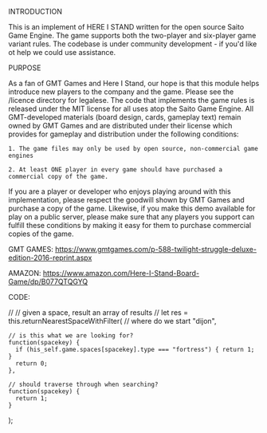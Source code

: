 
INTRODUCTION

This is an implement of HERE I STAND written for the open source Saito Game Engine. The game supports both the two-player and six-player game variant rules. The codebase is under community development - if you'd like ot help we could use assistance.

PURPOSE

As a fan of GMT Games and Here I Stand, our hope is that this module helps introduce new players to the company and the game. Please see the /licence directory for legalese. The code that implements the game rules is released under the MIT license for all uses atop the Saito Game Engine. All GMT-developed materials (board design, cards, gameplay text) remain owned by GMT Games and are distributed under their license which provides for gameplay and distribution under the following conditions:

	1. The game files may only be used by open source, non-commercial game engines

	2. At least ONE player in every game should have purchased a commercial copy of the game.

If you are a player or developer who enjoys playing around with this implementation, please respect the goodwill shown by GMT Games and purchase a copy of the game. Likewise, if you make this demo available for play on a public server, please make sure that any players you support can fulfill these conditions by making it easy for them to purchase commercial copies of the game.

GMT GAMES:
https://www.gmtgames.com/p-588-twilight-struggle-deluxe-edition-2016-reprint.aspx

AMAZON:
https://www.amazon.com/Here-I-Stand-Board-Game/dp/B077QTQGYQ


CODE:

  //
  // given a space, result an array of results 
  //
  let res = this.returnNearestSpaceWithFilter(
    // where do we start
    "dijon",

    // is this what we are looking for?
    function(spacekey) {
      if (his_self.game.spaces[spacekey].type === "fortress") { return 1; }
      return 0;
    },

    // should traverse through when searching?
    function(spacekey) {
      return 1;
    }
  );





